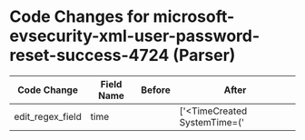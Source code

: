 # Code Changes for microsoft-evsecurity-xml-user-password-reset-success-4724 (Parser)

| Code Change | Field Name | Before | After |
|-------------|------------|--------|-------|
| edit_regex_field | time |  | ['<TimeCreated SystemTime=(\'|")({time}\d\d\d\d-\d\d-\d\dT\d\d:\d\d:\d\d\.\d\d\d\d\d\d\d\d\dZ)', 'SystemTime\\*=(\'|")({time}\d\d\d\d-\d\d-\d\dT\d\d:\d\d:\d\d)'] |